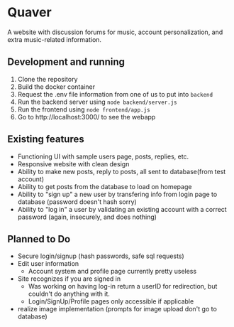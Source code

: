 # Quaver
A website with discussion forums for music, account personalization, and extra music-related information.

## Development and running

1. Clone the repository
2. Build the docker container
3. Request the .env file information from one of us to put into `backend`
4. Run the backend server using `node backend/server.js`
5. Run the frontend using `node frontend/app.js`
6. Go to http://localhost:3000/ to see the webapp

## Existing features

* Functioning UI with sample users page, posts, replies, etc.
* Responsive website with clean design
* Ability to make new posts, reply to posts, all sent to database(from test account)
* Ability to get posts from the database to load on homepage
* Ability to "sign up" a new user by transfering info from login page to database (password doesn't hash sorry)
* Ability to "log in" a user by validating an existing account with a correct password (again, insecurely, and does nothing)

## Planned to Do
* Secure login/signup (hash passwords, safe sql requests)
* Edit user information
    * Account system and profile page currently pretty useless
* Site recognizes if you are signed in
    * Was working on having log-in return a userID for redirection, but couldn't do anything with it.
    * Login/SignUp/Profile pages only accessible if applicable
* realize image implementation (prompts for image upload don't go to database)

